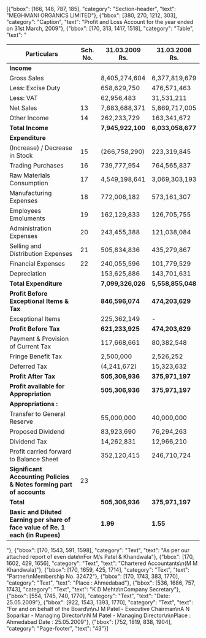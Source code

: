 [{"bbox": [166, 148, 787, 185], "category": "Section-header", "text": "MEGHMANI ORGANICS LIMITED"}, {"bbox": [380, 270, 1212, 303], "category": "Caption", "text": "Profit and Loss Account for the year ended on 31st March, 2009"}, {"bbox": [170, 313, 1417, 1518], "category": "Table", "text": "<table><thead><tr><th>Particulars</th><th>Sch. No.</th><th>31.03.2009 Rs.</th><th>31.03.2008 Rs.</th></tr></thead><tbody><tr><td><strong>Income</strong></td><td></td><td></td><td></td></tr><tr><td>Gross Sales</td><td></td><td>8,405,274,604</td><td>6,377,819,679</td></tr><tr><td>Less: Excise Duty</td><td></td><td>658,629,750</td><td>476,571,463</td></tr><tr><td>Less: VAT</td><td></td><td>62,956,483</td><td>31,531,211</td></tr><tr><td>Net Sales</td><td>13</td><td>7,683,688,371</td><td>5,869,717,005</td></tr><tr><td>Other Income</td><td>14</td><td>262,233,729</td><td>163,341,672</td></tr><tr><td><strong>Total Income</strong></td><td></td><td><strong>7,945,922,100</strong></td><td><strong>6,033,058,677</strong></td></tr><tr><td><strong>Expenditure</strong></td><td></td><td></td><td></td></tr><tr><td>(Increase) / Decrease in Stock</td><td>15</td><td>(266,758,290)</td><td>223,319,845</td></tr><tr><td>Trading Purchases</td><td>16</td><td>739,777,954</td><td>764,565,837</td></tr><tr><td>Raw Materials Consumption</td><td>17</td><td>4,549,198,641</td><td>3,069,303,193</td></tr><tr><td>Manufacturing Expenses</td><td>18</td><td>772,006,182</td><td>573,161,307</td></tr><tr><td>Employees Emoluments</td><td>19</td><td>162,129,833</td><td>126,705,755</td></tr><tr><td>Administration Expenses</td><td>20</td><td>243,455,388</td><td>121,038,084</td></tr><tr><td>Selling and Distribution Expenses</td><td>21</td><td>505,834,836</td><td>435,279,867</td></tr><tr><td>Financial Expenses</td><td>22</td><td>240,055,596</td><td>101,779,529</td></tr><tr><td>Depreciation</td><td></td><td>153,625,886</td><td>143,701,631</td></tr><tr><td><strong>Total Expenditure</strong></td><td></td><td><strong>7,099,326,026</strong></td><td><strong>5,558,855,048</strong></td></tr><tr><td><strong>Profit Before Exceptional Items &amp; Tax</strong></td><td></td><td><strong>846,596,074</strong></td><td><strong>474,203,629</strong></td></tr><tr><td>Exceptional Items</td><td></td><td>225,362,149</td><td>-</td></tr><tr><td><strong>Profit Before Tax</strong></td><td></td><td><strong>621,233,925</strong></td><td><strong>474,203,629</strong></td></tr><tr><td>Payment &amp; Provision of Current Tax</td><td></td><td>117,668,661</td><td>80,382,548</td></tr><tr><td>Fringe Benefit Tax</td><td></td><td>2,500,000</td><td>2,526,252</td></tr><tr><td>Deferred Tax</td><td></td><td>(4,241,672)</td><td>15,323,632</td></tr><tr><td><strong>Profit After Tax</strong></td><td></td><td><strong>505,306,936</strong></td><td><strong>375,971,197</strong></td></tr><tr><td><strong>Profit available for Appropriation</strong></td><td></td><td><strong>505,306,936</strong></td><td><strong>375,971,197</strong></td></tr><tr><td><strong>Appropriations :</strong></td><td></td><td></td><td></td></tr><tr><td>Transfer to General Reserve</td><td></td><td>55,000,000</td><td>40,000,000</td></tr><tr><td>Proposed Dividend</td><td></td><td>83,923,690</td><td>76,294,263</td></tr><tr><td>Dividend Tax</td><td></td><td>14,262,831</td><td>12,966,210</td></tr><tr><td>Profit carried forward to Balance Sheet</td><td></td><td>352,120,415</td><td>246,710,724</td></tr><tr><td><strong>Significant Accounting Policies &amp; Notes forming part of accounts</strong></td><td>23</td><td></td><td></td></tr><tr><td><strong>Total</strong></td><td></td><td><strong>505,306,936</strong></td><td><strong>375,971,197</strong></td></tr><tr><td><strong>Basic and Diluted Earning per share of face value of Re. 1 each (in Rupees)</strong></td><td></td><td><strong>1.99</strong></td><td><strong>1.55</strong></td></tr></tbody></table>"}, {"bbox": [170, 1543, 591, 1598], "category": "Text", "text": "As per our attached report of even date\nFor M/s Patel & Khandwala"}, {"bbox": [170, 1602, 429, 1656], "category": "Text", "text": "Chartered Accountants\n(M M Khandwala)"}, {"bbox": [170, 1659, 425, 1714], "category": "Text", "text": "Partner\nMembership No. 32472"}, {"bbox": [170, 1743, 383, 1770], "category": "Text", "text": "Place : Ahmedabad"}, {"bbox": [536, 1686, 757, 1743], "category": "Text", "text": "K D Mehta\nCompany Secretary"}, {"bbox": [554, 1745, 740, 1770], "category": "Text", "text": "Date: 25.05.2009"}, {"bbox": [922, 1543, 1393, 1770], "category": "Text", "text": "For and on behalf of the Board\n\nJ M Patel - Executive Chairman\nA N Soparkar - Managing Director\nN M Patel - Managing Director\n\nPlace : Ahmedabad Date : 25.05.2009"}, {"bbox": [752, 1819, 838, 1904], "category": "Page-footer", "text": "43"}]